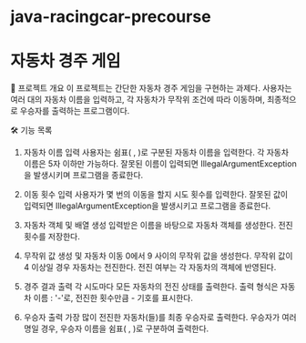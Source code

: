 # java-racingcar-precourse




# 자동차 경주 게임
📌 프로젝트 개요
이 프로젝트는 간단한 자동차 경주 게임을 구현하는 과제다. 사용자는 여러 대의 자동차 이름을 입력하고, 각 자동차가 무작위 조건에 따라 이동하며, 최종적으로 우승자를 출력하는 프로그램이다.

🛠 기능 목록
1. 자동차 이름 입력 
   사용자는 쉼표( , )로 구분된 자동차 이름을 입력한다.
   각 자동차 이름은 5자 이하만 가능하다.
   잘못된 이름이 입력되면 IllegalArgumentException을 발생시키며 프로그램을 종료한다.

2. 이동 횟수 입력 
   사용자가 몇 번의 이동을 할지 시도 횟수를 입력한다.
   잘못된 값이 입력되면 IllegalArgumentException을 발생시키고 프로그램을 종료한다.

2. 자동차 객체 및 배열 생성
   입력받은 이름을 바탕으로 자동차 객체를 생성한다.
   전진 횟수를 저장한다.

3. 무작위 값 생성 및 자동차 이동
   0에서 9 사이의 무작위 값을 생성한다.
   무작위 값이 4 이상일 경우 자동차는 전진한다.
   전진 여부는 각 자동차의 객체에 반영된다.

4. 경주 결과 출력
   각 시도마다 모든 자동차의 전진 상태를 출력한다.
   출력 형식은 자동차 이름 : '-'로, 전진한 횟수만큼 - 기호를 표시한다.

5. 우승자 출력
   가장 많이 전진한 자동차(들)를 최종 우승자로 출력한다.
   우승자가 여러 명일 경우, 우승자 이름을 쉼표( , )로 구분하여 출력한다.

